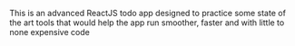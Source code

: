 This is an advanced ReactJS todo app designed to practice some state of the art tools that would help the app run smoother, faster and with little to none expensive code